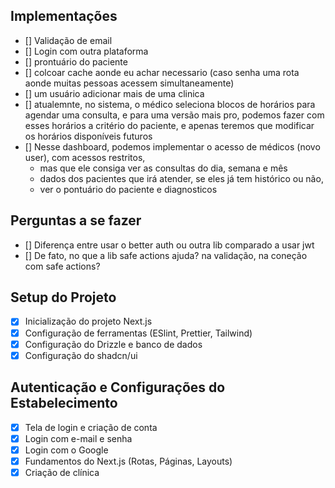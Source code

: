 ## Implementações
 - [] Validação de email
 - [] Login com outra plataforma
 - [] prontuário do paciente
 - [] colcoar cache aonde eu achar necessario (caso senha uma rota aonde muitas pessoas acessem simultaneamente)
 - [] um usuário adicionar mais de uma clinica
 - [] atualemnte, no sistema, o médico seleciona blocos de horários para agendar uma consulta, e para uma versão mais pro, podemos fazer com esses horários a critério do paciente, e apenas teremos que modificar os horários disponíveis futuros
 - [] Nesse dashboard, podemos implementar o acesso de médicos (novo user), com acessos restritos, 
      - mas que ele consiga ver as consultas do dia, semana e mês
      - dados dos pacientes que irá atender, se eles já tem histórico ou não, 
      - ver o pontuário do paciente e diagnosticos

## Perguntas a se fazer
- [] Diferença entre usar o better auth ou outra lib comparado a usar jwt
- [] De fato, no que a lib safe actions ajuda? na validação, na coneção com safe actions?


## Setup do Projeto

- [x] Inicialização do projeto Next.js
- [x] Configuração de ferramentas (ESlint, Prettier, Tailwind)
- [x] Configuração do Drizzle e banco de dados
- [x] Configuração do shadcn/ui

## Autenticação e Configurações do Estabelecimento

- [x] Tela de login e criação de conta
- [x] Login com e-mail e senha
- [x] Login com o Google
- [x] Fundamentos do Next.js (Rotas, Páginas, Layouts)
- [x] Criação de clínica